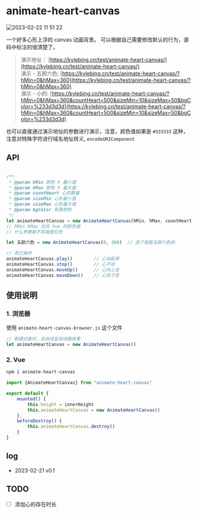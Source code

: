 # animate-heart-canvas

![2023-02-22 11 51 22](https://user-images.githubusercontent.com/12215982/220519714-8a13833e-b025-45b6-9015-2b9d99618576.png)

一个好多心形上浮的 canvas 动画背景。
可以根据自己需要修改默认的行为，源码中标注的很清楚了。

> 演示地址： [https://kylebing.cn/test/animate-heart-canvas/](https://kylebing.cn/test/animate-heart-canvas/)  
> 演示 - 五颜六色: [https://kylebing.cn/test/animate-heart-canvas/?hMin=0&hMax=360](https://kylebing.cn/test/animate-heart-canvas/?hMin=0&hMax=360)  
> 演示 - 小的: [https://kylebing.cn/test/animate-heart-canvas/?hMin=0&hMax=360&countHeart=500&sizeMin=10&sizeMax=50&bgColor=%233d3d3d](https://kylebing.cn/test/animate-heart-canvas/?hMin=0&hMax=360&countHeart=500&sizeMin=10&sizeMax=50&bgColor=%233d3d3d)


也可以直接通过演示地址的参数进行演示，注意，颜色值如果是 `#333333` 这种，注意对特殊字符进行域名地址转义, `encodeURIComponent`


## API

```js

/**
 * @param hMin 颜色 h 最小值
 * @param hMax 颜色 h 最大值
 * @param countHeart 心的数量
 * @param sizeMin 心形最小值
 * @param sizeMax 心形最大值
 * @param bgColor 背景颜色
 */
let animateHeartCanvas = new AnimateHeartCanvas(hMin, hMax, countHeart, sizeMin, sizeMax, bgColor)
// hMin hMax 对应 hue 的颜色值
// 什么参数都不写就是红色

let 五颜六色 = new AnimateHeartCanvas(0, 360)  // 这个就是五颜六色的

// 其它操作
animateHeartCanvas.play()        // 心动起来
animateHeartCanvas.stop()        // 心不动
animateHeartCanvas.moveUp()      // 心向上走
animateHeartCanvas.moveDown()    // 心向下走
```


## 使用说明

### 1. 浏览器
使用 `animate-heart-canvas-browser.js` 这个文件
```js
// 新建对象时，会自动呈现动画效果
let animateHeartCanvas = new AnimateHeartCanvas()

```

### 2. Vue

```bash
npm i animate-heart-canvas
```

```js
import {AnimateHeartCanvas} from "animate-heart-canvas"

export default {
    mounted() {
        this.height = innerHeight
        this.animateHeartCanvas = new AnimateHeartCanvas()
    },
    beforeDestroy() {
        this.animateHeartCanvas.destroy()
    }
}
```

## log
- 2023-02-21 v0.1


## TODO
- [ ] 添加心的存在时长
